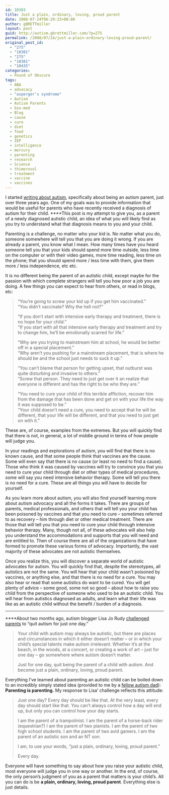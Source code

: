 ```yaml
---
id: 10303
title: Just a plain, ordinary, loving, proud parent
date: 2008-07-24T06:29:23+00:00
author: gBRETTmiller
layout: post
guid: http://autism.gbrettmiller.com/?p=275
permalink: /2008/07/24/just-a-plain-ordinary-loving-proud-parent/
original_post_id:
  - "275"
  - "10301"
  - "275"
  - "10301"
  - "10435"
categories:
  - Pound of Obscure
tags:
  - ABA
  - advocacy
  - "asperger's syndrome"
  - Autism
  - Autism Parents
  - bio-med
  - Blog
  - cause
  - cure
  - diet
  - food
  - genetics
  - IEP
  - intelligence
  - mercury
  - parenting
  - research
  - Science
  - thimerosol
  - treatment
  - vaccine
  - vaccines
---
```

I started [writing about autism](http://autism.gbrettmiller.com/2005/03/autism/), specifically about being an autism parent, just over three years ago. One of my goals was to provide information that would be useful for parents who have recently received a diagnosis of autism for their child.  ****This post is my attempt to give you, as a parent of a newly diagnosed autistic child, an idea of what you will likely find as you try to understand what that diagnosis means to you and your child.

Parenting is a challenge, no matter who your kid is. No matter what you do, someone somewhere will tell you that you are doing it wrong. If you are already a parent, you know what I mean. How many times have you heard someone tell you that your kids should spend more time outside, less time on the computer or with their video games, more time reading, less time on the phone; that you should spend more / less time with them, give them more / less independence, etc etc.

It is no different being the parent of an autistic child, except maybe for the passion with which complete strangers will tell you how poor a job you are doing. A few things you can expect to hear from others, or read in blogs, etc:

> &#8220;You&#8217;re going to screw your kid up if you get him vaccinated.&#8221;  
> &#8220;You didn&#8217;t vaccinate? Why the hell not?&#8221;
> 
> &#8220;If you don&#8217;t start with intensive early therapy and treatment, there is no hope for your child.&#8221;  
> &#8220;If you start with all that intensive early therapy and treatment and try to change him, he&#8217;ll be emotionally scarred for life.&#8221;
> 
> &#8220;Why are you trying to mainstream him at school, he would be better off in a special placement.&#8221;  
> &#8220;Why aren&#8217;t you pushing for a mainstream placement, that is where he should be and the school just needs to suck it up.&#8221;
> 
> &#8220;You can&#8217;t blame that person for getting upset, that outburst was quite disturbing and invasive to others.&#8221;  
> &#8220;Screw that person. They need to just get over it an realize that everyone is different and has the right to be who they are.&#8221;
> 
> &#8220;You need to cure your child of this terrible affliction, recover him from the damage that has been done and get on with your life the way it was supposed to be.&#8221;  
> &#8220;Your child doesn&#8217;t need a cure, you need to accept that he will be different, that your life will be different, and that you need to just get on with it.&#8221;

These are, of course, examples from the extremes. But you will quickly find that there is not, in general, a lot of middle ground in terms of how people will judge you.

In your readings and explorations of autism, you will find that there is no known cause, and that some people think that vaccines are the cause. Some will even say that there is no cause (or least no need to find a cause). Those who think it was caused by vaccines will try to convince you that you need to cure your child through diet or other types of medical procedures, some will say you need intensive behavior therapy. Some will tell you there is no need for a cure. These are all things you will have to decide for yourself.

As you learn more about autism, you will also find yourself learning more about autism advocacy and all the forms it takes. There are groups of parents, medical professionals, and others that will tell you your child has been poisoned by vaccines and that you need to cure &#8211; sometimes referred to as recovery &#8211; him through diet or other medical treatment. There are those that will tell you that you need to cure your child through intensive behavior therapy. Many, though not all, of these advocates will also help you understand the accommodations and supports that you will need and are entitled to. Then of course there are all of the organizations that have formed to promote these various forms of advocacy. Importantly, the vast majority of these advocates are not autistic themselves.

Once you realize this, you will discover a separate world of autistic advocates for autism. You will quickly find that, despite the stereotypes, all autistics are not the same. You will hear that your child wasn&#8217;t poisoned by vaccines, or anything else, and that there is no need for a cure. You may also hear or read that some autistics do want to be cured. You will get plenty of advice &#8211; some good, some not so good &#8211; about how to raise you child from the perspective of someone who used to be an autistic child. You will hear from autistics diagnosed as adults, and learn what their life was like as an autistic child without the benefit / burden of a diagnosis.

****

****About two months ago, autism blogger Lisa Jo Rudy [challenged parents](http://autism.about.com/b/2008/05/25/a-challenge-to-parents-try-quitting-autism-for-just-one-day.htm#gB3) to &#8220;quit autism for just one day.&#8221;

> Your child with autism may always be autistic, but there are places and circumstances in which it either doesn&#8217;t matter &#8211; or in which your child&#8217;s special talents make autism irrelevant. Whether it&#8217;s at the beach, in the woods, at a concert, or creating a work of art &#8211; just for one day &#8211; go somewhere where autism doesn&#8217;t matter.
> 
> Just for one day, quit being the parent of a child with autism. And become just a plain, ordinary, loving, proud parent.

Everything I&#8217;ve learned about parenting an autistic child can be boiled down to an incredibly simply stated idea (provided to me by a [fellow autism dad](http://injectingsense.blogspot.com)): **Parenting is parenting.** My response to Lisa&#8217; challenge reflects this attitude:

> Just one day? Every day should be like that. At the very least, every day should start like that. You can’t always control how a day will end up, but only you can control how your day starts.
> 
> I am the parent of a trampolinist. I am the parent of a horse-back rider (equestrian?) I am the parent of two pianists. I am the parent of two high school students. I am the parent of two avid gamers. I am the parent of an autistic son and an NT son.
> 
> I am, to use your words, “just a plain, ordinary, loving, proud parent.”
> 
> Every day.

Everyone will have something to say about how you raise your autistic child, most everyone will judge you in one way or another. In the end, of course, the only person&#8217;s judgment of you as a parent that matters is your child&#8217;s. All you can do is be **a plain, ordinary, loving, proud parent**. Everything else is just details.